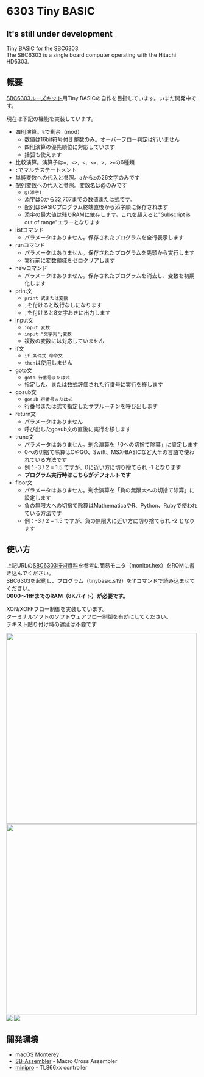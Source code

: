 # 6303 Tiny BASIC
## It's still under development
Tiny BASIC for the [SBC6303](https://vintagechips.wordpress.com/2018/04/26/sbc6303ルーズキット/).  
The SBC6303 is a single board computer operating with the Hitachi HD6303.

## 概要
[SBC6303ルーズキット](https://vintagechips.wordpress.com/2018/04/26/sbc6303ルーズキット/)用Tiny BASICの自作を目指しています。いまだ開発中です。

現在は下記の機能を実装しています。

- 四則演算。`%`で剰余（mod）
  - 数値は16bit符号付き整数のみ。オーバーフロー判定は行いません
  - 四則演算の優先順位に対応しています
  - 括弧も使えます
- 比較演算。演算子は`=, <>, <, <=, >, >=`の6種類
- `:`でマルチステートメント
- 単純変数への代入と参照。aからzの26文字のみです
- 配列変数への代入と参照。変数名は@のみです
  - `@(添字)`
  - 添字は0から32,767までの数値または式です。
  - 配列はBASICプログラム終端直後から添字順に保存されます
  - 添字の最大値は残りRAMに依存します。これを超えると"Subscript is out of range"エラーとなります
- listコマンド
  - パラメータはありません。保存されたプログラムを全行表示します
- runコマンド
  - パラメータはありません。保存されたプログラムを先頭から実行します
  - 実行前に変数領域をゼロクリアします
- newコマンド
  - パラメータはありません。保存されたプログラムを消去し、変数を初期化します
- print文
  - `print 式または変数`
  - `;`を付けると改行なしになります
  - `,`を付けると8文字おきに出力します
- input文
  - `input 変数`
  - `input "文字列";変数`
  - 複数の変数には対応していません
- if文
  - `if 条件式 命令文`
  - `then`は使用しません
- goto文
  - `goto 行番号または式`
  - 指定した、または数式評価された行番号に実行を移します
- gosub文
  - `gosub 行番号または式`
  - 行番号または式で指定したサブルーチンを呼び出します
- return文
  - パラメータはありません
  - 呼び出したgosub文の直後に実行を移します
- trunc文
  - パラメータはありません。剰余演算を「0への切捨て除算」に設定します
  - 0への切捨て除算はCやGO、Swift、MSX-BASICなど大半の言語で使われている方法です
  - 例：-3 / 2 = 1.5 ですが、0に近い方に切り捨てられ -1 となります
  - **プログラム実行時はこちらがデフォルトです**
- floor文
  - パラメータはありません。剰余演算を「負の無限大への切捨て除算」に設定します
  - 負の無限大への切捨て除算はMathematicaやR、Python、Rubyで使われている方法です
  - 例：-3 / 2 = 1.5 ですが、負の無限大に近い方に切り捨てられ -2 となります


## 使い方
上記URLの[SBC6303技術資料](http://www.amy.hi-ho.ne.jp/officetetsu/storage/sbc6303_techdata.pdf)を参考に簡易モニタ（monitor.hex）をROMに書き込んでください。  
SBC6303を起動し、プログラム（tinybasic.s19）を'l'コマンドで読み込ませてください。  
**$0000〜$1fffまでのRAM（8Kバイト）が必要です。**  

XON/XOFFフロー制御を実装しています。  
ターミナルソフトのソフトウェアフロー制御を有効にしてください。  
テキスト貼り付け時の遅延は不要です

<img src="https://user-images.githubusercontent.com/71197813/222955274-b7882104-1cb3-44aa-a13e-ca898f8a2c41.png" width="500">
<img src="https://user-images.githubusercontent.com/71197813/222955303-f1ad71e8-6ac7-4971-a552-dbfc27dbfb9d.png" width="500">
<img src="https://user-images.githubusercontent.com/71197813/222435459-4208a819-0e17-4004-9b11-5b69cd56a0ba.png">
<img src="https://user-images.githubusercontent.com/71197813/222435482-cddbb36f-da3f-491e-a950-f9972f95333c.png">

## 開発環境
- macOS Monterey
- [SB-Assembler](https://www.sbprojects.net/sbasm/) - Macro Cross Assembler
- [minipro](https://gitlab.com/DavidGriffith/minipro.git) - TL866xx controller
